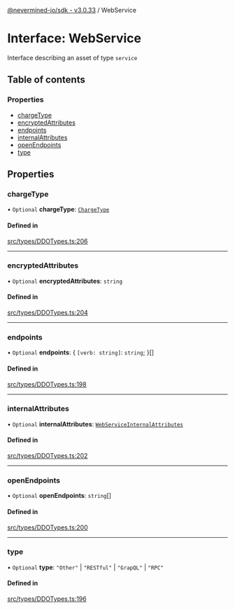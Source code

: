 [@nevermined-io/sdk - v3.0.33](../code-reference.md) / WebService

# Interface: WebService

Interface describing an asset of type `service`

## Table of contents

### Properties

- [chargeType](WebService.md#chargetype)
- [encryptedAttributes](WebService.md#encryptedattributes)
- [endpoints](WebService.md#endpoints)
- [internalAttributes](WebService.md#internalattributes)
- [openEndpoints](WebService.md#openendpoints)
- [type](WebService.md#type)

## Properties

### chargeType

• `Optional` **chargeType**: [`ChargeType`](../enums/ChargeType.md)

#### Defined in

[src/types/DDOTypes.ts:206](https://github.com/nevermined-io/sdk-js/blob/a526f8f91dd570a90afee06fd5e4f65189b252b8/src/types/DDOTypes.ts#L206)

---

### encryptedAttributes

• `Optional` **encryptedAttributes**: `string`

#### Defined in

[src/types/DDOTypes.ts:204](https://github.com/nevermined-io/sdk-js/blob/a526f8f91dd570a90afee06fd5e4f65189b252b8/src/types/DDOTypes.ts#L204)

---

### endpoints

• `Optional` **endpoints**: \{ `[verb: string]`: `string`; }[]

#### Defined in

[src/types/DDOTypes.ts:198](https://github.com/nevermined-io/sdk-js/blob/a526f8f91dd570a90afee06fd5e4f65189b252b8/src/types/DDOTypes.ts#L198)

---

### internalAttributes

• `Optional` **internalAttributes**: [`WebServiceInternalAttributes`](WebServiceInternalAttributes.md)

#### Defined in

[src/types/DDOTypes.ts:202](https://github.com/nevermined-io/sdk-js/blob/a526f8f91dd570a90afee06fd5e4f65189b252b8/src/types/DDOTypes.ts#L202)

---

### openEndpoints

• `Optional` **openEndpoints**: `string`[]

#### Defined in

[src/types/DDOTypes.ts:200](https://github.com/nevermined-io/sdk-js/blob/a526f8f91dd570a90afee06fd5e4f65189b252b8/src/types/DDOTypes.ts#L200)

---

### type

• `Optional` **type**: `"Other"` \| `"RESTful"` \| `"GrapQL"` \| `"RPC"`

#### Defined in

[src/types/DDOTypes.ts:196](https://github.com/nevermined-io/sdk-js/blob/a526f8f91dd570a90afee06fd5e4f65189b252b8/src/types/DDOTypes.ts#L196)
